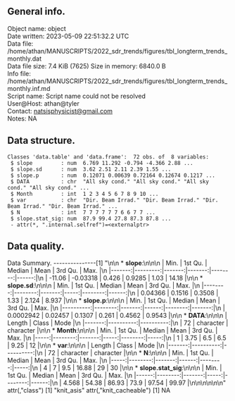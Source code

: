 <!-- This is a markdown file. -->


 General info.
---------------

Object name:    object      
Date written:   2023-05-09 22:51:32.2 UTC  
Data file:      /home/athan/MANUSCRIPTS/2022_sdr_trends/figures/tbl_longterm_trends_monthly.dat      
Data file size: 7.4 KiB (7625) 
Size in memory: 6840.0 B      
Info file:      /home/athan/MANUSCRIPTS/2022_sdr_trends/figures/tbl_longterm_trends_monthly.inf.md      
Script name:    Script name could not be resolved      
User@Host:      athan@tyler   
Contact:        <natsisphysicist@gmail.com>      
Notes:          NA      


 Data structure.
-----------------

```
Classes 'data.table' and 'data.frame':	72 obs. of  8 variables:
 $ slope         : num  6.769 11.292 -0.794 -4.366 2.88 ...
 $ slope.sd      : num  3.62 2.51 2.11 2.39 1.55 ...
 $ slope.p       : num  0.12071 0.00639 0.72164 0.12674 0.1217 ...
 $ DATA          : chr  "All sky cond." "All sky cond." "All sky cond." "All sky cond." ...
 $ Month         : int  1 2 3 4 5 6 7 8 9 10 ...
 $ var           : chr  "Dir. Beam Irrad." "Dir. Beam Irrad." "Dir. Beam Irrad." "Dir. Beam Irrad." ...
 $ N             : int  7 7 7 7 7 7 6 6 7 7 ...
 $ slope.stat_sig: num  87.9 99.4 27.8 87.3 87.8 ...
 - attr(*, ".internal.selfref")=<externalptr> 
```


 Data quality.
---------------
 Data Summary.
---------------[1] "\n\n  * **slope**:\n\n\n    |   Min. |  1st Qu. | Median |   Mean | 3rd Qu. |  Max. |\n    |-------:|---------:|-------:|-------:|--------:|------:|\n    | -11.06 | -0.03318 |  0.426 | 0.9285 |    1.03 | 14.18 |\n\n  * **slope.sd**:\n\n\n    |    Min. | 1st Qu. | Median | Mean | 3rd Qu. |  Max. |\n    |--------:|--------:|-------:|-----:|--------:|------:|\n    | 0.04366 |  0.1516 | 0.3508 | 1.33 |   2.124 | 8.937 |\n\n  * **slope.p**:\n\n\n    |      Min. | 1st Qu. | Median |  Mean | 3rd Qu. |   Max. |\n    |----------:|--------:|-------:|------:|--------:|-------:|\n    | 0.0002942 | 0.02457 | 0.1307 | 0.261 |  0.4562 | 0.9543 |\n\n  * **DATA**:\n\n\n    | Length |     Class |      Mode |\n    |-------:|----------:|----------:|\n    |     72 | character | character |\n\n  * **Month**:\n\n\n    | Min. | 1st Qu. | Median | Mean | 3rd Qu. | Max. |\n    |-----:|--------:|-------:|-----:|--------:|-----:|\n    |    1 |    3.75 |    6.5 |  6.5 |    9.25 |   12 |\n\n  * **var**:\n\n\n    | Length |     Class |      Mode |\n    |-------:|----------:|----------:|\n    |     72 | character | character |\n\n  * **N**:\n\n\n    | Min. | 1st Qu. | Median |  Mean | 3rd Qu. | Max. |\n    |-----:|--------:|-------:|------:|--------:|-----:|\n    |    4 |       7 |    9.5 | 16.88 |      29 |   30 |\n\n  * **slope.stat_sig**:\n\n\n    |  Min. | 1st Qu. | Median | Mean | 3rd Qu. |  Max. |\n    |------:|--------:|-------:|-----:|--------:|------:|\n    | 4.568 |   54.38 |  86.93 | 73.9 |   97.54 | 99.97 |\n\n\n<!-- end of list -->\n\n\n"
attr(,"class")
[1] "knit_asis"
attr(,"knit_cacheable")
[1] NA
